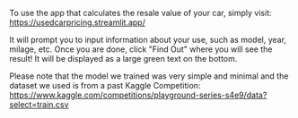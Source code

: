 To use the app that calculates the resale value of your car, simply visit:
https://usedcarpricing.streamlit.app/

It will prompt you to input information about your use, such as model, year, milage, etc. 
Once you are done, click "Find Out" where you will see the result! It will be displayed as a large green text on the bottom.

Please note that the model we trained was very simple and minimal and the dataset we used is from a past Kaggle Competition: 
https://www.kaggle.com/competitions/playground-series-s4e9/data?select=train.csv
